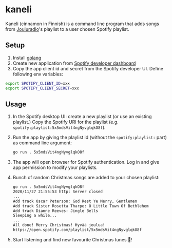 # kaneli

Kaneli (cinnamon in Finnish) is a command line program that adds songs from [Jouluradio](https://www.jouluradio.fi/)'s playlist to a user chosen Spotify playlist.

## Setup

1. Install [golang](https://golang.org/)
1. Create new application from [Spotify developer dashboard](https://developer.spotify.com/dashboard/)
1. Copy the app client id and secret from the Spotify developer UI. Define following env variables:

```bash
export SPOTIFY_CLIENT_ID=xxx
export SPOTIFY_CLIENT_SECRET=xxx
```

## Usage

1. In the Spotify desktop UI: create a new playlist (or use an existing playlist.) Copy the Spotify URI for the playlist (e.g. `spotify:playlist:5x5mdsVit4ngNyvglqkO8f`).
1. Run the app by giving the playlist id (without the `spotify:playlist:` part) as command line argument:

    ```bash
    go run . 5x5mdsVit4ngNyvglqkO8f
    ```
    
1. The app will open browser for Spotify authentication. Log in and give app permission to modify your playlists.
1. Bunch of random Christmas songs are added to your chosen playlist:

    ```bash
    go run . 5x5mdsVit4ngNyvglqkO8f
    2020/11/27 21:55:53 http: Server closed
    ...
    Add track Oscar Peterson: God Rest Ye Merry, Gentlemen
    Add track Sister Rosetta Tharpe: O Little Town Of Bethlehem
    Add track Dianne Reeves: Jingle Bells
    Sleeping a while...
    ...
    All done! Merry Christmas! Hyvää joulua!
    https://open.spotify.com/playlist/5x5mdsVit4ngNyvglqkO8f
    ```
1. Start listening and find new favourite Christmas tunes 🎄!